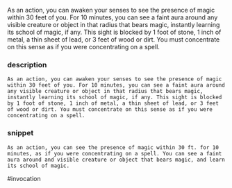 As an action, you can awaken your senses to see the presence of magic within 30 feet of you. For 10 minutes, you can see a faint aura around any visible creature or object in that radius that bears magic, instantly learning its school of magic, if any. This sight is blocked by 1 foot of stone, 1 inch of metal, a thin sheet of lead, or 3 feet of wood or dirt. You must concentrate on this sense as if you were concentrating on a spell.
### description
```
As an action, you can awaken your senses to see the presence of magic within 30 feet of you. For 10 minutes, you can see a faint aura around any visible creature or object in that radius that bears magic, instantly learning its school of magic, if any. This sight is blocked by 1 foot of stone, 1 inch of metal, a thin sheet of lead, or 3 feet of wood or dirt. You must concentrate on this sense as if you were concentrating on a spell.
```

### snippet
```
As an action, you can see the presence of magic within 30 ft. for 10 minutes, as if you were concentrating on a spell. You can see a faint aura around and visible creature or object that bears magic, and learn its school of magic.
```

#invocation
